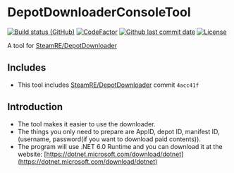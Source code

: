 # DepotDownloaderConsoleTool

[![Build status (GitHub)](https://img.shields.io/github/workflow/status/qhy040404/DepotDownloaderConsoleTool/Compile-CI/latest_branch?label=Compile&logo=github&cacheSeconds=600)](https://github.com/qhy040404/DepotDownloaderConsoleTool/actions)
[![CodeFactor](https://www.codefactor.io/repository/github/qhy040404/depotdownloaderconsoletool/badge)](https://www.codefactor.io/repository/github/qhy040404/depotdownloaderconsoletool)
[![Github last commit date](https://img.shields.io/github/last-commit/qhy040404/DepotDownloaderConsoleTool.svg?label=Updated&logo=github&cacheSeconds=600)](https://github.com/qhy040404/DepotDownloaderConsoleTool/commits)
[![License](https://img.shields.io/github/license/qhy040404/DepotDownloaderConsoleTool.svg?label=License&logo=github&cacheSeconds=2592000)](https://github.com/qhy040404/DepotDownloaderConsoleTool/blob/master/LICENSE)

A tool for [SteamRE/DepotDownloader](https://github.com/SteamRE/DepotDownloader)

## Includes
- This tool includes [SteamRE/DepotDownloader](https://github.com/SteamRE/DepotDownloader) commit ```4acc41f```
## Introduction
- The tool makes it easier to use the downloader.
- The things you only need to prepare are AppID, depot ID, manifest ID,(username, password(if you want to download paid contents)).
- The program will use .NET 6.0 Runtime and you can download it at the website: [https://dotnet.microsoft.com/download/dotnet](https://dotnet.microsoft.com/download/dotnet)
